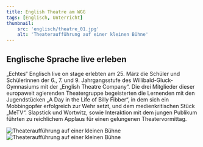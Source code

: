 ```yaml
---
title: English Theatre am WGG
tags: [Englisch, Unterricht]
thumbnail: 
    src: 'englisch/theatre_01.jpg'
    alt: 'Theateraufführung auf einer kleinen Bühne'
---
```

## Englische Sprache live erleben

„Echtes“ Englisch live on stage erlebten am 25. März die Schüler und Schülerinnen der 6., 7. und 9. Jahrgangsstufe des Willibald-Gluck-Gymnasiums mit der „English Theatre Company“. Die drei Mitglieder dieser europaweit agierenden Theatergruppe begeisterten die Lernenden mit den Jugendstücken „A Day in the Life of Billy Fibber“, in dem sich ein Mobbingopfer erfolgreich zur Wehr setzt, und dem medienkritischen Stück „MeTV“. Slapstick und Wortwitz, sowie Interaktion mit dem jungen Publikum führten zu reichlichem Applaus für einen gelungenen Theatervormittag.

<img src="/images/englisch/theatre_01.jpg" alt="Theateraufführung auf einer kleinen Bühne">
<img src="/images/englisch/theatre_02.jpg" alt="Theateraufführung auf einer kleinen Bühne">